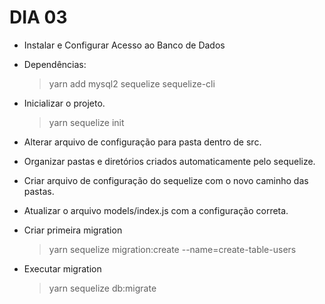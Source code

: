 # DIA 03

- Instalar e Configurar Acesso ao Banco de Dados

- Dependências:

  > yarn add mysql2 sequelize sequelize-cli

- Inicializar o projeto.

  > yarn sequelize init

- Alterar arquivo de configuração para pasta dentro de src.
- Organizar pastas e diretórios criados automaticamente pelo sequelize.
- Criar arquivo de configuração do sequelize com o novo caminho das pastas.
- Atualizar o arquivo models/index.js com a configuração correta.
- Criar primeira migration

  > yarn sequelize migration:create --name=create-table-users

- Executar migration
  > yarn sequelize db:migrate
